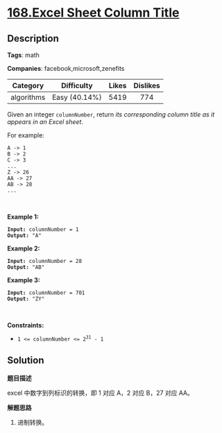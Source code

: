 # [168.Excel Sheet Column Title](https://leetcode.com/problems/excel-sheet-column-title/description/)

## Description

**Tags**: math

**Companies**: facebook,microsoft,zenefits

| Category | Difficulty | Likes | Dislikes |
| :------: | :--------: | :---: | :------: |
| algorithms | Easy (40.14%) | 5419 | 774 |

<p>Given an integer <code>columnNumber</code>, return <em>its corresponding column title as it appears in an Excel sheet</em>.</p>
<p>For example:</p>
<pre><code>A -&gt; 1
B -&gt; 2
C -&gt; 3
...
Z -&gt; 26
AA -&gt; 27
AB -&gt; 28 
...</code></pre>
<p>&nbsp;</p>
<p><strong class="example">Example 1:</strong></p>
<pre><code><strong>Input:</strong> columnNumber = 1
<strong>Output:</strong> &quot;A&quot;</code></pre>
<p><strong class="example">Example 2:</strong></p>
<pre><code><strong>Input:</strong> columnNumber = 28
<strong>Output:</strong> &quot;AB&quot;</code></pre>
<p><strong class="example">Example 3:</strong></p>
<pre><code><strong>Input:</strong> columnNumber = 701
<strong>Output:</strong> &quot;ZY&quot;</code></pre>
<p>&nbsp;</p>
<p><strong>Constraints:</strong></p>
<ul>
  <li><code>1 &lt;= columnNumber &lt;= 2<sup>31</sup> - 1</code></li>
</ul>

## Solution

**题目描述**

excel 中数字到列标识的转换，即 1 对应 A，2 对应 B，27 对应 AA。

**解题思路**

1. 进制转换。

